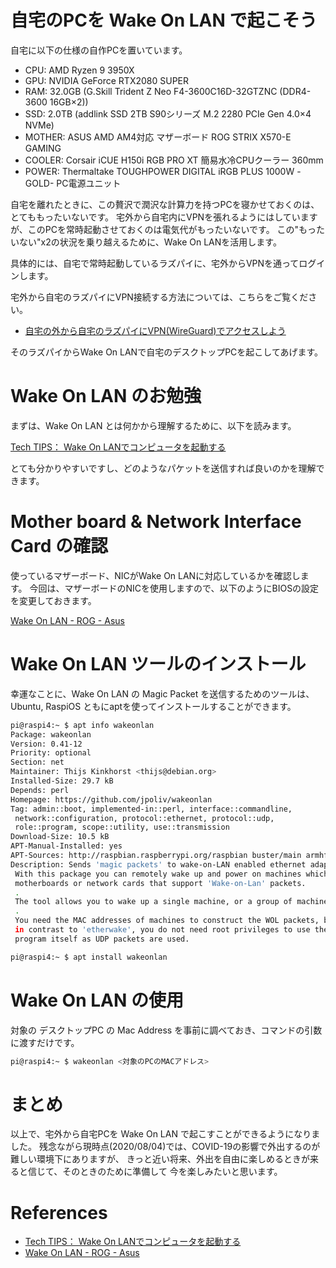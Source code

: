 # 自宅のPCを Wake On LAN で起こそう

自宅に以下の仕様の自作PCを置いています。

* CPU: AMD Ryzen 9 3950X
* GPU: NVIDIA GeForce RTX2080 SUPER
* RAM: 32.0GB (G.Skill Trident Z Neo F4-3600C16D-32GTZNC (DDR4-3600 16GB×2))
* SSD: 2.0TB  (addlink SSD 2TB S90シリーズ M.2 2280 PCIe Gen 4.0×4 NVMe)
* MOTHER: ASUS AMD AM4対応 マザーボード ROG STRIX X570-E GAMING 
* COOLER: Corsair iCUE H150i RGB PRO XT 簡易水冷CPUクーラー 360mm
* POWER: Thermaltake TOUGHPOWER DIGITAL iRGB PLUS 1000W -GOLD- PC電源ユニット

自宅を離れたときに、この贅沢で潤沢な計算力を持つPCを寝かせておくのは、とてももったいないです。
宅外から自宅内にVPNを張れるようにはしていますが、このPCを常時起動させておくのは電気代がもったいないです。
この"もったいない"x2の状況を乗り越えるために、Wake On LANを活用します。

具体的には、自宅で常時起動しているラズパイに、宅外からVPNを通ってログインします。

宅外から自宅のラズパイにVPN接続する方法については、こちらをご覧ください。

* [自宅の外から自宅のラズパイにVPN(WireGuard)でアクセスしよう](https://qiita.com/naomori/items/1ee1a314cbdd3010f3ee)

そのラズパイからWake On LANで自宅のデスクトップPCを起こしてあげます。

# Wake On LAN のお勉強

まずは、Wake On LAN とは何かから理解するために、以下を読みます。

[Tech TIPS： Wake On LANでコンピュータを起動する][]

とても分かりやすいですし、どのようなパケットを送信すれば良いのかを理解できます。

# Mother board & Network Interface Card の確認

使っているマザーボード、NICがWake On LANに対応しているかを確認します。
今回は、マザーボードのNICを使用しますので、以下のようにBIOSの設定を変更しておきます。

[Wake On LAN - ROG - Asus][]

# Wake On LAN ツールのインストール

幸運なことに、Wake On LAN の Magic Packet を送信するためのツールは、
Ubuntu, RaspiOS ともにaptを使ってインストールすることができます。

```bash
pi@raspi4:~ $ apt info wakeonlan
Package: wakeonlan
Version: 0.41-12
Priority: optional
Section: net
Maintainer: Thijs Kinkhorst <thijs@debian.org>
Installed-Size: 29.7 kB
Depends: perl
Homepage: https://github.com/jpoliv/wakeonlan
Tag: admin::boot, implemented-in::perl, interface::commandline,
 network::configuration, protocol::ethernet, protocol::udp,
 role::program, scope::utility, use::transmission
Download-Size: 10.5 kB
APT-Manual-Installed: yes
APT-Sources: http://raspbian.raspberrypi.org/raspbian buster/main armhf Packages
Description: Sends 'magic packets' to wake-on-LAN enabled ethernet adapters
 With this package you can remotely wake up and power on machines which have
 motherboards or network cards that support 'Wake-on-Lan' packets.
 .
 The tool allows you to wake up a single machine, or a group of machines.
 .
 You need the MAC addresses of machines to construct the WOL packets, but,
 in contrast to 'etherwake', you do not need root privileges to use the
 program itself as UDP packets are used.
```

```bash
pi@raspi4:~ $ apt install wakeonlan
```

# Wake On LAN の使用

対象の デスクトップPC の Mac Address を事前に調べておき、コマンドの引数に渡すだけです。

```bash
pi@raspi4:~ $ wakeonlan <対象のPCのMACアドレス>
```

# まとめ

以上で、宅外から自宅PCを Wake On LAN で起こすことができるようになりました。
残念ながら現時点(2020/08/04)では、COVID-19の影響で外出するのが難しい環境下にありますが、
きっと近い将来、外出を自由に楽しめるときが来ると信じて、そのときのために準備して
今を楽しみたいと思います。

# References

* [Tech TIPS： Wake On LANでコンピュータを起動する][]
* [Wake On LAN - ROG - Asus][]

[Tech TIPS： Wake On LANでコンピュータを起動する]: https://www.atmarkit.co.jp/ait/articles/0602/25/news014.html
[Wake On LAN - ROG - Asus]: https://rog.asus.com/forum/showthread.php?93081-HERO-Wake-on-LAN
